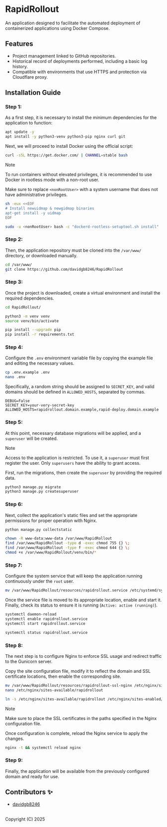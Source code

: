 # RapidRollout
An application designed to facilitate the automated deployment of containerized applications using Docker Compose.

## Features

- Project management linked to GitHub repositories.
- Historical record of deployments performed, including a basic log history.
- Compatible with environments that use HTTPS and protection via Cloudflare proxy.

## Installation Guide

### Step 1:
As a first step, it is necessary to install the minimum dependencies for the application to function:
```bash
apt update -y
apt install -y python3-venv python3-pip nginx curl git
```

Next, we will proceed to install Docker using the official script:
```bash
curl -sSL https://get.docker.com/ | CHANNEL=stable bash
```

> [!NOTE]  
> To run containers without elevated privileges, it is recommended to use Docker in rootless mode with a non-root user.
> 
> Make sure to replace `<nonRootUser>` with a system username that does not have administrative privileges.
>
> ```bash
> sh -eux <<EOF
> # Install newuidmap & newgidmap binaries
> apt-get install -y uidmap
> EOF
>
> sudo -u <nonRootUser> bash -c "dockerd-rootless-setuptool.sh install"
> ```

### Step 2:
Then, the application repository must be cloned into the `/var/www/` directory, or downloaded manually.
```bash
cd /var/www/
git clone https://github.com/davidgb8246/RapidRollout
```

### Step 3:
Once the project is downloaded, create a virtual environment and install the required dependencies.
```bash
cd RapidRollout/

python3 -m venv venv
source venv/bin/activate

pip install --upgrade pip
pip install -r requirements.txt
```

### Step 4:
Configure the `.env` environment variable file by copying the example file and editing the necessary values.
```bash
cp .env.example .env
nano .env
```

Specifically, a random string should be assigned to `SECRET_KEY`, and valid domains should be defined in `ALLOWED_HOSTS`, separated by commas.
```env
DEBUG=False
SECRET_KEY=your-very-secret-key
ALLOWED_HOSTS=rapidrollout.domain.example,rapid-deploy.domain.example
```

### Step 5:
At this point, necessary database migrations will be applied, and a `superuser` will be created.

> [!NOTE]  
> Access to the application is restricted. To use it, a `superuser` must first register the user. Only `superusers` have the ability to grant access.

First, run the migrations, then create the `superuser` by providing the required data.
```bash
python3 manage.py migrate
python3 manage.py createsuperuser
```

### Step 6:
Next, collect the application's static files and set the appropriate permissions for proper operation with Nginx.
```bash
python manage.py collectstatic

chown -R www-data:www-data /var/www/RapidRollout
find /var/www/RapidRollout -type d -exec chmod 755 {} \;
find /var/www/RapidRollout -type f -exec chmod 644 {} \;
chmod +x /var/www/RapidRollout/venv/bin/*
```

### Step 7:
Configure the system service that will keep the application running continuously under the `root` user.
```bash
mv /var/www/RapidRollout/resources/rapidrollout.service /etc/systemd/system/
```

Once the service file is moved to its appropriate location, enable and start it. Finally, check its status to ensure it is running (`Active: active (running)`).
```bash
systemctl daemon-reload
systemctl enable rapidrollout.service
systemctl start rapidrollout.service

systemctl status rapidrollout.service
```

### Step 8:
The next step is to configure Nginx to enforce SSL usage and redirect traffic to the Gunicorn server.

Copy the site configuration file, modify it to reflect the domain and SSL certificate locations, then enable the corresponding site.
```bash
mv /var/www/RapidRollout/resources/rapidrollout-ssl-nginx /etc/nginx/sites-available/rapidrollout
nano /etc/nginx/sites-available/rapidrollout

ln -s /etc/nginx/sites-available/rapidrollout /etc/nginx/sites-enabled/
```

> [!NOTE]  
> Make sure to place the SSL certificates in the paths specified in the Nginx configuration file.

Once configuration is complete, reload the Nginx service to apply the changes.
```bash
nginx -t && systemctl reload nginx
```

### Step 9:
Finally, the application will be available from the previously configured domain and ready for use.

## Contributors ✨
- [davidgb8246](https://github.com/davidgb8246)<br><br>

Copyright (C) 2025
